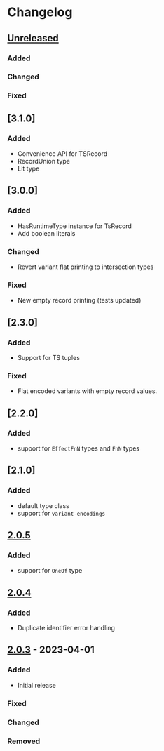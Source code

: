 # Changelog

## [Unreleased]

### Added

### Changed

### Fixed

## [3.1.0]

### Added

- Convenience API for TSRecord
- RecordUnion type
- Lit type

## [3.0.0]

### Added

- HasRuntimeType instance for TsRecord
- Add boolean literals

### Changed

- Revert variant flat printing to intersection types

### Fixed

- New empty record printing (tests updated)

## [2.3.0]

### Added

- Support for TS tuples

### Fixed

- Flat encoded variants with empty record values.

## [2.2.0]

### Added

- support for `EffectFnN` types and `FnN` types

## [2.1.0]

### Added

- default type class
- support for `variant-encodings`

## [2.0.5]

### Added

- support for `OneOf` type

## [2.0.4]

### Added

- Duplicate identifier error handling

## [2.0.3] - 2023-04-01

### Added

- Initial release

### Fixed

### Changed

### Removed

[unreleased]: https://github.com/thought2/purescript-ts-bridge/compare/v2.0.5...HEAD
[2.0.5]: https://github.com/thought2/purescript-ts-bridge/compare/v2.0.4...v2.0.5
[2.0.4]: https://github.com/thought2/purescript-ts-bridge/compare/v2.0.3...v2.0.4
[2.0.3]: https://github.com/thought2/purescript-ts-bridge/releases/tag/v2.0.3
